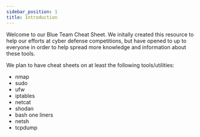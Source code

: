 ```yaml
---
sidebar_position: 1
title: Introduction
---
```


Welcome to our Blue Team Cheat Sheet. We initally created this resource to help our efforts at cyber defense competitions, but have opened to up to everyone in order to help spread more knowledge and information about these tools.  

We plan to have cheat sheets on at least the following tools/utilities:
 - nmap
 - sudo
 - ufw
 - iptables
 - netcat
 - shodan
 - bash one liners
 - netsh
 - tcpdump